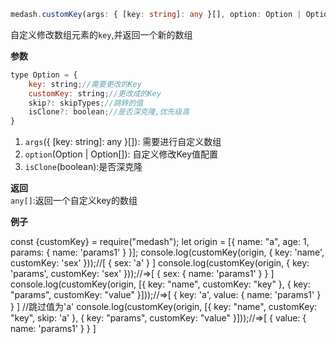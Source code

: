 ```ts
medash.customKey(args: { [key: string]: any }[], option: Option | Option[], isClone: boolean = false): any[]
```
自定义修改数组元素的`key`,并返回一个新的数组

**参数**    
```js
type Option = {
    key: string;//需要更改的Key
    customKey: string;//更改成的Key
    skip?: skipTypes;//跳转的值
    isClone?: boolean;//是否深克隆,优先级高
}
```

1. `args`({ [key: string]: any }[]): 需要进行自定义数组
2. `option`(Option | Option[]): 自定义修改Key值配置 
3. `isClone`(boolean):是否深克隆
  
**返回**        
`any[]`:返回一个自定义key的数组 

**例子**  

<me-embed>const {customKey} = require("medash");
let origin = [{ name: "a", age: 1, params: { name: 'params1' } }];
console.log(customKey(origin, { key: 'name', customKey: 'sex' }));//[ { sex: 'a' } ]
console.log(customKey(origin, { key: 'params', customKey: 'sex' }));//=>[ { sex: { name: 'params1' } } ]
console.log(customKey(origin, [{ key: "name", customKey: "key" }, { key: "params", customKey: "value" }]));//=>[ { key: 'a', value: { name: 'params1' } } ]
//跳过值为'a'
console.log(customKey(origin, [{ key: "name", customKey: "key", skip: 'a' }, { key: "params", customKey: "value" }]));//=>[ { value: { name: 'params1' } } ]</me-embed>
